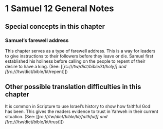 # 1 Samuel 12 General Notes
## Special concepts in this chapter

### Samuel’s farewell address
This chapter serves as a type of farewell address. This is a way for leaders to give instructions to their followers before they leave or die. Samuel first established his holiness before calling on the people to repent of their desire to have a king. (See: [[rc://*/tw/dict/bible/kt/holy]] and [[rc://*/tw/dict/bible/kt/repent]])

## Other possible translation difficulties in this chapter

It is common in Scripture to use Israel’s history to show how faithful God has been. This gives the readers evidence to trust in Yahweh in their current situation. (See: [[rc://*/tw/dict/bible/kt/faithful]] and [[rc://*/tw/dict/bible/kt/trust]])